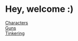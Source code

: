 # Hey, welcome :)  
[Characters](?c=Charecters.md)  
[Guns](?c=Guns.md)  
[Tinkering](?c=Tinkering.md)